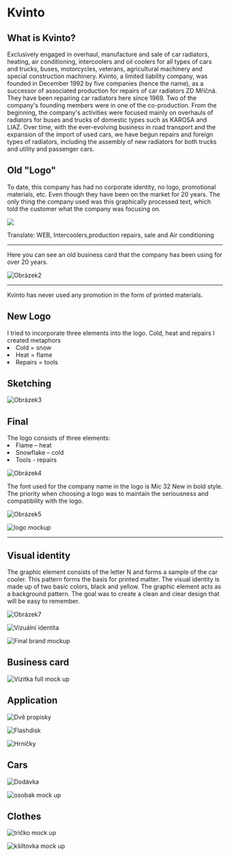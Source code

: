 
<h1>Kvinto</h1>
<h2>What is Kvinto?</h2>
Exclusively engaged in overhaul, manufacture and sale of car radiators, heating, air conditioning, intercoolers and oil coolers for all types of cars and trucks, buses, motorcycles, veterans, agricultural machinery and special construction machinery. Kvinto, a limited liability company, was founded in December 1992 by five companies (hence the name), as a successor of associated production for repairs of car radiators ZD Mříčná. They have been repairing car radiators here since 1969. Two of the company's founding members were in one of the co-production. From the beginning, the company's activities were focused mainly on overhauls of radiators for buses and trucks of domestic types such as KAROSA and LIAZ. Over time, with the ever-evolving business in road transport and the expansion of the import of used cars, we have begun repairs and foreign types of radiators, including the assembly of new radiators for both trucks and utility and passenger cars.

<h2>Old "Logo"</h2>
To date, this company has had no corporate identity, no logo, promotional materials, etc.
Even though they have been on the market for 20 years. The only thing the company used was this graphically processed text, which told the customer what the company was focusing on.

![](https://user-images.githubusercontent.com/73166204/110362754-f6fdf480-8041-11eb-9af2-39dafd5476b9.png)

Translate: WEB, Intercoolers,production repairs, sale and Air conditioning

______________________________________________________________________________
Here you can see an old business card that the company has been using for over 20 years.

![Obrázek2](https://user-images.githubusercontent.com/73166204/110364245-d20a8100-8043-11eb-8628-79aa25270a97.jpg)

______________________________________________________________________________
Kvinto has never used any promotion in the form of printed materials.

<h2>New Logo</h2>
I tried to incorporate three elements into the logo. Cold, heat and repairs
I created metaphors
<li>Cold = snow</li>
<li>Heat = flame</li>
<li>Repairs = tools</li>

<h2>Sketching</h2>

![Obrázek3](https://user-images.githubusercontent.com/73166204/110373611-f704f100-804f-11eb-881c-f88b465f63dd.png)

<h2>Final</h2>
The logo consists of three elements:
<li>Flame – heat</li>
<li>Snowflake – cold</li>
<li>Tools - repairs</li>

![Obrázek4](https://user-images.githubusercontent.com/73166204/110373794-30d5f780-8050-11eb-91c3-0a45b607399c.png)

The font used for the company name in the logo is Mic 32 New in bold style. The priority when choosing a logo was to maintain the seriousness and compatibility with the logo.

![Obrázek5](https://user-images.githubusercontent.com/73166204/110374182-a6da5e80-8050-11eb-9e68-3e1a526bd6ad.png)

![logo mockup](https://user-images.githubusercontent.com/73166204/110374408-f1f47180-8050-11eb-9af0-c8defc59a501.jpg)
___________________________________________________
<h2>Visual identity</h2>
 
 The graphic element consists of the letter N and forms a sample of the car cooler. This pattern forms the basis for printed matter. The visual identity is made up of two basic colors, black and yellow. The graphic element acts as a background pattern. The goal was to create a clean and clear design that will be easy to remember. 
 

![Obrázek7](https://user-images.githubusercontent.com/73166204/110374636-2ff19580-8051-11eb-96b0-8f6b3cbcdf0a.png)

![Vizuální identita](https://user-images.githubusercontent.com/73166204/110374890-852da700-8051-11eb-861c-b1771239801a.jpg)

![Final brand mockup](https://user-images.githubusercontent.com/73166204/110376891-09812980-8054-11eb-946b-29275f43075f.jpg)


 <h2>Business card</h2>
 
 ![Vizitka full mock up](https://user-images.githubusercontent.com/73166204/110376435-78aa4e00-8053-11eb-8bf3-95550c0df88f.jpg)


<h2>Application</h2>

![Dvě propisky](https://user-images.githubusercontent.com/73166204/110375755-aba01200-8052-11eb-9a86-067b2a44952d.jpg)

![Flashdisk](https://user-images.githubusercontent.com/73166204/110375817-bce91e80-8052-11eb-80a0-a07e5bda018b.png)

![Hrníčky](https://user-images.githubusercontent.com/73166204/110376086-10f40300-8053-11eb-8e5f-d8f4cf5ba424.jpg)

 <h2>Cars</h2>

![Dodávka](https://user-images.githubusercontent.com/73166204/110376137-20734c00-8053-11eb-8527-69462b326ac9.png)

![osobak mock up](https://user-images.githubusercontent.com/73166204/110376200-31bc5880-8053-11eb-8228-259f464d3968.png)

 <h2>Clothes</h2>

![tričko mock up](https://user-images.githubusercontent.com/73166204/110376236-3bde5700-8053-11eb-8750-8acf283c588e.png)

![kšiltovka mock up](https://user-images.githubusercontent.com/73166204/110376269-4862af80-8053-11eb-94a0-677557259f02.jpg)








